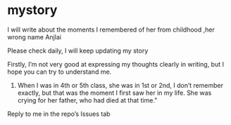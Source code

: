 # mystory

I will write about the moments I remembered of her from childhood ,her wrong name Anjlai

Please check daily, I will keep updating my story


Firstly, I’m not very good at expressing my thoughts clearly in writing, but I hope you can try to understand me.


1.  When I was in 4th or 5th class, she was in 1st or 2nd, I don’t remember exactly, but that was the moment I first saw her in my life. She was crying for her father, who had died at that time."



Reply to me in the repo’s Issues tab
